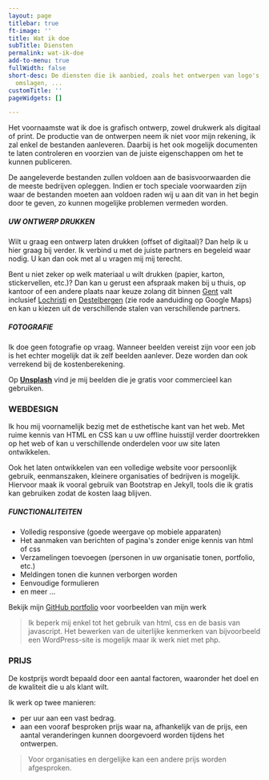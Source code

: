```yaml
---
layout: page
titlebar: true
ft-image: ''
title: Wat ik doe
subTitle: Diensten
permalink: wat-ik-doe
add-to-menu: true
fullWidth: false
short-desc: De diensten die ik aanbied, zoals het ontwerpen van logo's, banners of
  omslagen, ...
customTitle: ''
pageWidgets: []

---
```

Het voornaamste wat ik doe is grafisch ontwerp, zowel drukwerk als digitaal of print. De productie van de ontwerpen neem ik niet voor mijn rekening, ik zal enkel de bestanden aanleveren. Daarbij is het ook mogelijk documenten te laten controleren en voorzien van de juiste eigenschappen om het te kunnen publiceren.

De aangeleverde bestanden zullen voldoen aan de basisvoorwaarden die de meeste bedrijven opleggen. Indien er toch speciale voorwaarden zijn waar de bestanden moeten aan voldoen raden wij u aan dit van in het begin door te geven, zo kunnen mogelijke problemen vermeden worden.

##### UW ONTWERP DRUKKEN

Wilt u graag een ontwerp laten drukken (offset of digitaal)? Dan help ik u hier graag bij verder. Ik verbind u met de juiste partners en begeleid waar nodig. U kan dan ook met al u vragen mij mij terecht.

Bent u niet zeker op welk materiaal u wilt drukken (papier, karton, stickervellen, etc.)? Dan kan u gerust een afspraak maken bij u thuis, op kantoor of een andere plaats naar keuze zolang dit binnen [Gent](https://www.google.be/maps/place/Gent/@51.0839682,3.674562,11.44z/data=!4m5!3m4!1s0x47c370e1339443ad:0x40099ab2f4d5140!8m2!3d51.0543422!4d3.7174243) valt inclusief [Lochristi](https://www.google.be/maps/place/9080+Lochristi/@51.0998541,3.7847503,12z/data=!3m1!4b1!4m5!3m4!1s0x47c368569df57051:0xc417376307cd84c5!8m2!3d51.0974612!4d3.8378242) en [Destelbergen](https://www.google.be/maps/place/9070+Destelbergen/@51.037659,3.7300954,12z/data=!3m1!4b1!4m5!3m4!1s0x47c37667940d7151:0xa7d535e52c12636e!8m2!3d51.0609335!4d3.7977646) (zie rode aanduiding op Google Maps) en kan u kiezen uit de verschillende stalen van verschillende partners.

##### FOTOGRAFIE

Ik doe geen fotografie op vraag. Wanneer beelden vereist zijn voor een job is het echter mogelijk dat ik zelf beelden aanlever. Deze worden dan ook verrekend bij de kostenberekening.

Op **[Unsplash](https://unsplash.com/@lennertderyck)** vind je mij beelden die je gratis voor commercieel kan gebruiken.

### WEBDESIGN

Ik hou mij voornamelijk bezig met de esthetische kant van het web. Met ruime kennis van HTML en CSS kan u uw offline huisstijl verder doortrekken op het web of kan u verschillende onderdelen voor uw site laten ontwikkelen.

Ook het laten ontwikkelen van een volledige website voor persoonlijk gebruik, eenmanszaken, kleinere organisaties of bedrijven is mogelijk. Hiervoor maak ik vooral gebruik van Bootstrap en Jekyll, tools die ik gratis kan gebruiken zodat de kosten laag blijven.

##### FUNCTIONALITEITEN

- Volledig responsive (goede weergave op mobiele apparaten)  
- Het aanmaken van berichten of pagina's zonder enige kennis van html of css  
- Verzamelingen toevoegen (personen in uw organisatie tonen, portfolio, etc.)  
- Meldingen tonen die kunnen verborgen worden  
- Eenvoudige formulieren  
- en meer ...

Bekijk mijn [GitHub portfolio](https://github.lennertderyck.be/) voor voorbeelden van mijn werk

> Ik beperk mij enkel tot het gebruik van html, css en de basis van javascript. Het bewerken van de uiterlijke kenmerken van bijvoorbeeld een WordPress-site is mogelijk maar ik werk niet met php.

### PRIJS

De kostprijs wordt bepaald door een aantal factoren, waaronder het doel en de kwaliteit die u als klant wilt.

Ik werk op twee manieren:  
- per uur aan een vast bedrag.  
- aan een vooraf besproken prijs waar na, afhankelijk van de prijs, een aantal veranderingen kunnen doorgevoerd worden tijdens het ontwerpen.

> Voor organisaties en dergelijke kan een andere prijs worden afgesproken.